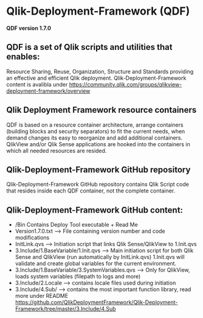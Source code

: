 # Qlik-Deployment-Framework (QDF)
**QDF version 1.7.0**

## QDF is a set of Qlik scripts and utilities that enables: 
Resource Sharing, Reuse, Organization, Structure and Standards providing an effective and efficient Qlik deployment.
Qlik-Deployment-Framework content is avalibla under https://community.qlik.com/groups/qlikview-deployment-framework/overview

## Qlik Deployment Framework resource containers
QDF is based on a resource container architecture, arrange containers (building blocks and security separators) to fit the current needs, when demand changes its easy to reorganize and add additional containers. QlikView and/or Qlik Sense applications are hooked into the containers in which all needed resources are resided.

## Qlik-Deployment-Framework GitHub repository
Qlik-Deployment-Framework GitHub repository contains Qlik Script code that resides inside each QDF container, not the complete container.
## Qlik-Deployment-Framework GitHub content:
- /Bin Contains Deploy Tool executable + Read Me
- Version1.7.0.txt --> File containing version number and code modifications
- InitLink.qvs --> Initiation script that links Qlik Sense/QlikView to 1.Init.qvs
- 3.Include/1.BaseVariable/1.Init.qvs --> Main initiation script for both Qlik Sense and QlikView (run automatically by InitLink.qvs) 1.Init.qvs will validate and create global variables for the current environment.
- 3.Include/1.BaseVariable/3.SystemVariables.qvs --> Only for QlikView, loads system variables (filepath to logs and more)
- 3.Include/2.Locale --> contains locale files used during initiation
- 3.Include/4.Sub/  --> contains the most important function library, read more under README https://github.com/QlikDeploymentFramework/Qlik-Deployment-Framework/tree/master/3.Include/4.Sub

